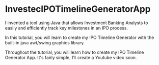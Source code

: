 # InvestecIPOTimelineGeneratorApp
I invented a tool using Java that allows Investment Banking Analysts to easily and efficiently track key milestones in an IPO process.

In this tutorial, you will learn to create my IPO Timeline Generator with the built-in java awt/swing graphics library.

Throughout the tutorial, you will learn how to create my IPO Timeline Generator App. It's fairly simple, I'll create a Youtube video soon.
